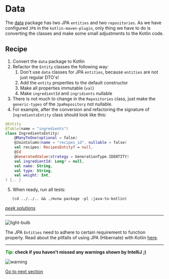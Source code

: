 # Data

The [data](../../../java-to-kotlin/src/main/java/nl/rabobank/kotlinmovement/recipes/data) package has two JPA `entities`
and
two `repositories`.
As we have configured `JPA` in the `kotlin-maven-plugin`, only thing we have to do is converting the classes and make
some
small adjustments to the
Kotlin code.

## Recipe

1) Convert the `data` package to Kotlin
2) Refactor the `Entity` classes the following way:
    1) Don't use `data` classes for JPA `entities`, because `entities` are not just regular DTO's!
    2) Add the `entity` properties to the default constructor
    3) Make all properties immutable (`val`)
    4) Make `ingredientId` and `ingridients` nullable
3) There is not much to change in the `Repositories` class, just make the `generic-types` of the
   `JpaRepository` not nullable.
4) For example, after the conversion and refactoring the signature of `IngredientsEntity` class should look like this:

````kotlin
@Entity
@Table(name = "ingredients")
class IngredientsEntity(
    @ManyToOne(optional = false)
    @JoinColumn(name = "recipes_id", nullable = false)
    val recipes: RecipesEntity? = null,
    @Id
    @GeneratedValue(strategy = GenerationType.IDENTITY)
    val ingredientId: Long? = null,
    val name: String,
    val type: String,
    val weight: Int,
) {.. }
````

5) When ready, run all tests:

```shell
   (cd ../../.. && ./mvnw package -pl :java-to-kotlin)
```

[*peek solutions*](../../../java-to-kotlin-complete/src/main/kotlin/nl/rabobank/kotlinmovement/recipes/data)

---
![light-bulb](../../sources/png/light-bulb-xs.png)

The JPA `Entities` need to
adhere to certain requirement to function properly. Read about the pitfalls of using JPA (Hibernate) with
Kotlin [here](https://www.jpa-buddy.com/blog/best-practices-and-common-pitfalls/).

---

<span style="color:green">**_Tip_:**</span> **check if you haven't missed any warnings shown by IntelliJ ;)**

![warning](../../sources/png/warning.png)

[Go to next section](../4-application/Recipe.md)
